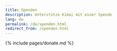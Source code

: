 ```yaml
---
title: Spenden
description: Unterstütze Kimai mit einer Spende
lang: de
permalink: /de/spenden.html
redirect_from: /spenden.html
---
```


{% include pages/donate.md %}
